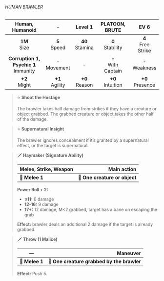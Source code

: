 ###### HUMAN BRAWLER

|             Human, Humanoid             |         -         |      Level 1      |    PLATOON, BRUTE     |         EV 6         |
|:---------------------------------------:|:-----------------:|:-----------------:|:---------------------:|:--------------------:|
|             **1M**<br>Size              |  **5**<br>Speed   | **40**<br>Stamina |  **0**<br>Stability   | **4**<br>Free Strike |
| **Corruption 1, Psychic 1**<br>Immunity | **-**<br>Movement |         -         | **-**<br>With Captain |  **-**<br>Weakness   |
|             **+2**<br>Might             | **+1**<br>Agility | **+0**<br>Reason  |  **+0**<br>Intuition  |  **+0**<br>Presence  |

> ⭐️ **Shoot the Hostage**
> 
> The brawler takes half damage from strikes if they have a creature or object grabbed. The grabbed creature or object takes the other half of the damage.

> ⭐️ **Supernatural Insight**
> 
> The brawler ignores concealment if it’s granted by a supernatural effect, or the target is supernatural.

> 🗡 **Haymaker (Signature Ability)**
> 
> | **Melee, Strike, Weapon** |               **Main action** |
> | ------------------------- | -----------------------------:|
> | **📏 Melee 1**            | **🎯 One creature or object** |
> 
> **Power Roll + 2:**
> 
> - **≤11:** 6 damage
> - **12-16:** 9 damage
> - **17+:** 12 damage; M<2 grabbed, target has a bane on escaping the grab
> 
> **Effect:** brawler deals an additional 2 damage if the target is already grabbed.

> 🗡 **Throw (1 Malice)**
> 
> | **—**          |                               **Maneuver** |
> | -------------- | ------------------------------------------:|
> | **📏 Melee 1** | **🎯 One creature grabbed by the brawler** |
> 
> **Effect:** Push 5.

